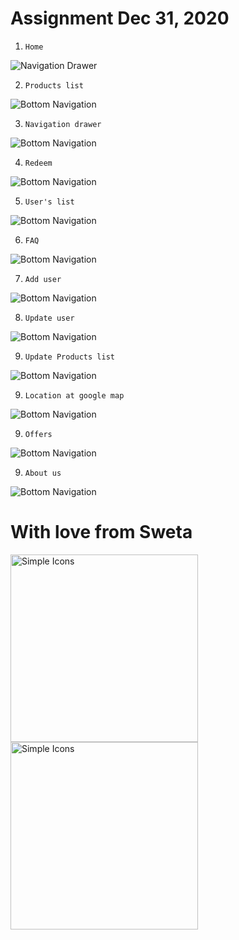 
# Assignment Dec 31, 2020

1. `Home`

![Navigation Drawer](/android/app/src/main/res/drawable/screen_1.png)

2. `Products list`

![Bottom Navigation](/android/app/src/main/res/drawable/screen_2.png)

3. `Navigation drawer`

![Bottom Navigation](/android/app/src/main/res/drawable/screen_3.png)

4. `Redeem`

![Bottom Navigation](/android/app/src/main/res/drawable/screen_4.png)

5. `User's list`

![Bottom Navigation](/android/app/src/main/res/drawable/screen_5.png)

6. `FAQ`

![Bottom Navigation](/android/app/src/main/res/drawable/screen_6.png)

7. `Add user`

![Bottom Navigation](/android/app/src/main/res/drawable/screen_7.png)

8. `Update user`

![Bottom Navigation](/android/app/src/main/res/drawable/screen_8.png)

9. `Update Products list`

![Bottom Navigation](/android/app/src/main/res/drawable/screen_9.png)

9. `Location at google map`

![Bottom Navigation](/android/app/src/main/res/drawable/screen_10.png)

9. `Offers`

![Bottom Navigation](/android/app/src/main/res/drawable/screen_11.png)

9. `About us`

![Bottom Navigation](/android/app/src/main/res/drawable/screen_12.png)


# With love from  **Sweta** 


<img src="https://external-content.duckduckgo.com/iu/?u=https%3A%2F%2Ftse4.mm.bing.net%2Fth%3Fid%3DOIP.SkoKdkU1v02J7ycFl2b2twHaHa%26pid%3DApi&f=1" alt="Simple Icons" width=300 height=300> <img src="https://avatars1.githubusercontent.com/u/14101776?s=200&v=4" alt="Simple Icons" width=300 height=300>
